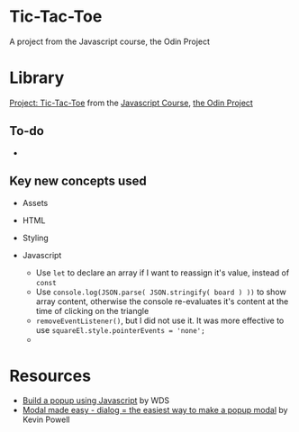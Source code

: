 # Tic-Tac-Toe
A project from the Javascript course, the Odin Project
# Library
[Project: Tic-Tac-Toe](https://www.theodinproject.com/lessons/node-path-javascript-tic-tac-toe) from the [Javascript Course](https://www.theodinproject.com/paths/full-stack-javascript/courses/javascript), [the Odin Project](https://www.theodinproject.com/)

## To-do
  - 

## Key new concepts used
- Assets

  
- HTML


- Styling

  
- Javascript
  - Use `let` to declare an array if I want to reassign it's value, instead of `const`
  - Use `console.log(JSON.parse( JSON.stringify( board ) ))` to show array content, otherwise the console re-evaluates it's content at the time of clicking on the triangle
  - `removeEventListener()`, but I did not use it.  It was more effective to use `squareEl.style.pointerEvents = 'none';`
  - 

# Resources
- [Build a popup using Javascript](https://www.youtube.com/watch?v=MBaw_6cPmAw)  by WDS
- [Modal made easy - dialog = the easiest way to make a popup modal](https://www.youtube.com/watch?v=TAB_v6yBXIE) by Kevin Powell